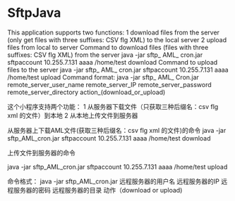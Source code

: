 # SftpJava

This application supports two functions:
1 download files from the server (only get files with three suffixes: CSV flg XML) to the local server
2 upload files from local to server
Command to download  files (files with three suffixes: CSV flg XML) from the server
java -jar  sftp_ AML_ cron.jar sftpaccount 10.255.7.131 aaaa /home/test download
Command to upload files to the server
java -jar  sftp_ AML_ cron.jar sftpaccount 10.255.7.131 aaaa /home/test upload
Command format:
java -jar  sftp_ AML_ Cron.jar remote_server_user_name remote_server_IP remote_server_password remote_server_directory action_(download_or_upload)

这个小程序支持两个功能：
1 从服务器下载文件（只获取三种后缀名：csv flg xml 的文件）到本地
2 从本地上传文件到服务器

从服务器上下载AML文件(获取三种后缀名：csv flg xml 的文件)的命令
java -jar  sftp_AML_cron.jar sftpaccount 10.255.7.131 aaaa /home/test download

上传文件到服务器的命令

java -jar  sftp_AML_cron.jar sftpaccount 10.255.7.131 aaaa /home/test upload

命令格式：
java -jar  sftp_AML_cron.jar 远程服务器的用户名 远程服务器的IP 远程服务器的密码 远程服务器的目录 动作（download or upload)
  

